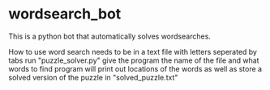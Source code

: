 # wordsearch_bot
This is a python bot that automatically solves wordsearches.

How to use
word search needs to be in a text file with letters seperated by tabs
run "puzzle_solver.py"
give the program the name of the file and what words to find
program will print out locations of the words as well as store a solved version of the puzzle in "solved_puzzle.txt"

